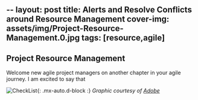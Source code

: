 --
layout: post
title: Alerts and Resolve Conflicts around Resource Management
cover-img: assets/img/Project-Resource-Management.0.jpg
tags: [resource,agile]
---
## Project Resource Management

Welcome new agile project managers on another chapter in your agile journey. I am excited to say that 

![CheckList](/agile-blog/assets/img/Check_list.jpeg){: .mx-auto.d-block :}
*Graphic courtesy of [Adobe](https://stock.adobe.com/images/check-list-checklist-flat-web-icon-isolated-on-white-background-mark-symbol-document-report-test-vector-illustration/387715437)*

